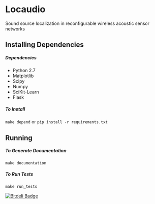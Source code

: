 Locaudio
========
Sound source localization in reconfigurable wireless acoustic sensor networks

## Installing Dependencies
##### Dependencies
- Python 2.7
- Matplotlib
- Scipy
- Numpy
- SciKit-Learn
- Flask

##### To Install
`make depend` or `pip install -r requirements.txt`

## Running
##### To Generate Documentation
`make documentation`

##### To Run Tests
`make run_tests`



[![Bitdeli Badge](https://d2weczhvl823v0.cloudfront.net/wallarelvo/locaudio/trend.png)](https://bitdeli.com/free "Bitdeli Badge")


